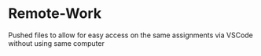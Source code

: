 # Remote-Work
Pushed files to allow for easy access on the same assignments via VSCode without using same computer
